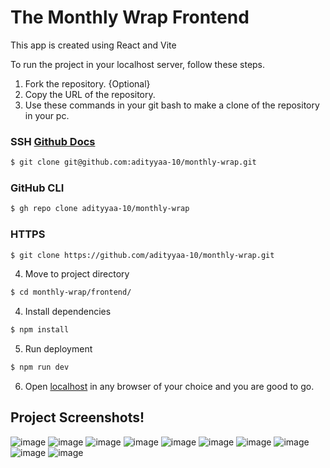 # The Monthly Wrap Frontend

This app is created using React and Vite

To run the project in your localhost server, follow these steps.

1. Fork the repository. {Optional}
2. Copy the URL of the repository.
3. Use these commands in your git bash to make a clone of the repository in your pc.

### SSH  [Github Docs](https://docs.github.com/en/authentication/connecting-to-github-with-ssh)

```bash
$ git clone git@github.com:adityyaa-10/monthly-wrap.git
```


### GitHub CLI

```bash
$ gh repo clone adityyaa-10/monthly-wrap
```

### HTTPS

```bash
$ git clone https://github.com/adityyaa-10/monthly-wrap.git
```
4. Move to project directory

```bash
$ cd monthly-wrap/frontend/
```

4. Install dependencies 

```bash 
$ npm install
```

5. Run deployment 
```bash 
$ npm run dev
```

6. Open [localhost](https://localhost:5173) in any browser of your choice and you are good to go.


## Project Screenshots! 

![image](https://github.com/adityyaa-10/monthly-wrap/assets/103577578/9b69907e-80be-4796-b871-902ba7744072)
![image](https://github.com/adityyaa-10/monthly-wrap/assets/103577578/3d99f52c-6980-4347-98ba-bb1b6ae1d948)
![image](https://github.com/adityyaa-10/monthly-wrap/assets/103577578/2075e9e1-f8b6-414e-a852-5a0fdeef5013)
![image](https://github.com/adityyaa-10/monthly-wrap/assets/103577578/20210c93-ed8e-4f93-959a-d5222c2b1816)
![image](https://github.com/adityyaa-10/monthly-wrap/assets/103577578/24a5783d-6b90-4a11-b3d9-2ea27dbdaab7)
![image](https://github.com/adityyaa-10/monthly-wrap/assets/103577578/31059c43-2542-4255-8e7f-2be839436f49)
![image](https://github.com/adityyaa-10/monthly-wrap/assets/103577578/ece49456-522c-4875-a4c0-a80d4c919bb5)
![image](https://github.com/adityyaa-10/monthly-wrap/assets/103577578/40070b50-e1be-4b4c-abbe-ec32a24d7cf8)
![image](https://github.com/adityyaa-10/monthly-wrap/assets/103577578/3f2e73c2-d9c4-4545-a38d-6b5a0e27af4f)
![image](https://github.com/adityyaa-10/monthly-wrap/assets/103577578/d398948e-d22c-447b-9a31-defe6a52a947)




